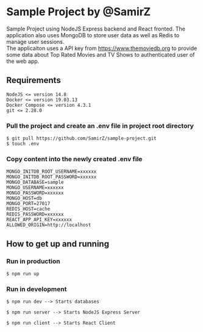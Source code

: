 # Sample Project by @SamirZ

Sample Project using NodeJS Express backend and React fronted. The application also uses MongoDB to store user data as well as Redis to manage user sessions.  
The applicaiton uses a API key from https://www.themoviedb.org to provide some data about Top Rated Movies and TV Shows to authenticated user of the web app.

## Requirements


    NodeJS <= version 14.8
    Docker <= version 19.03.13
    Docker Compose <= version 4.3.1
    git <= 2.28.0


### Pull the project and create an .env file in project root directory

    $ git pull https://github.com/SamirZ/sample-project.git
    $ touch .env

### Copy content into the newly created .env file


    MONGO_INITDB_ROOT_USERNAME=xxxxxx  
    MONGO_INITDB_ROOT_PASSWORD=xxxxxx  
    MONGO_DATABASE=sample  
    MONGO_USERNAME=xxxxxx  
    MONGO_PASSWORD=xxxxxx  
    MONGO_HOST=db  
    MONGO_PORT=27017  
    REDIS_HOST=cache  
    REDIS_PASSWORD=xxxxxx  
    REACT_APP_API_KEY=xxxxxx  
    ALLOWED_ORIGIN=http://localhost


## How to get up and running
    

### Run in production


    $ npm run up 


### Run in development


    $ npm run dev --> Starts databases

    $ npm run server --> Starts NodeJS Express Server

    $ npm run client --> Starts React Client
